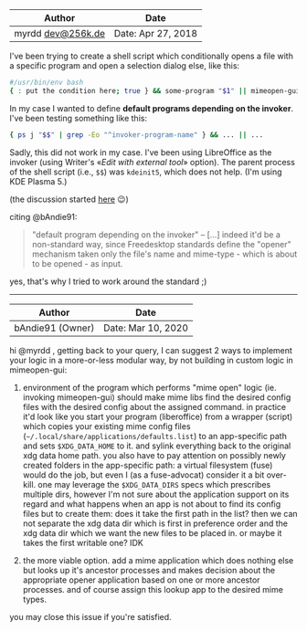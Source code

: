 Author | Date
--- | ---
myrdd <dev@256k.de> | Date: Apr 27, 2018

I've been trying to create a shell script which conditionally opens a file with a specific program and open a selection dialog else, like this:

```bash
#/usr/bin/env bash
{ : put the condition here; true } && some-program "$1" || mimeopen-gui "$1"
```

In my case I wanted to define **default programs depending on the invoker**. I've been testing something like this:

```bash
{ ps j "$$" | grep -Eo "^invoker-program-name" } && ... || ...
```

Sadly, this did not work in my case. I've been using LibreOffice as the invoker (using Writer's «_Edit with external tool_» option). The parent process of the shell script (i.e., `$$`) was `kdeinit5`, which does not help. (I'm using KDE Plasma 5.)

(the discussion started [here](https://github.com/bAndie91/mimeopen-gui/commit/6f30a8962ee4ce73c9870a3baa0961e46b2e6f33#commitcomment-28044312) :wink:)

citing @bAndie91:

> "default program depending on the invoker" – […] indeed it'd be a non-standard way, since Freedesktop standards define the "opener" mechanism taken only the file's name and mime-type - which is about to be opened - as input.

yes, that's why I tried to work around the standard ;)

---

Author | Date
--- | ---
bAndie91 (Owner) | Date: Mar 10, 2020

hi @myrdd , getting back to your query, I can suggest 2 ways to implement your logic in a more-or-less modular way, by not building in custom logic in mimeopen-gui:

1. environment of the program which performs "mime open" logic (ie. invoking mimeopen-gui) should make mime libs find the desired config files with the desired config about the assigned command. in practice it'd look like you start your program (liberoffice) from a wrapper (script) which copies your existing mime config files (`~/.local/share/applications/defaults.list`) to an app-specific path and sets `$XDG_DATA_HOME` to it. and sylink everything back to the original xdg data home path. you also have to pay attention on possibly newly created folders in the app-specific path: a virtual filesystem (fuse) would do the job, but even I (as a fuse-advocat) consider it a bit over-kill. one may leverage the `$XDG_DATA_DIRS` specs which prescribes multiple dirs, however I'm not sure about the application support on its regard and what happens when an app is not about to find its config files but to create them: does it take the first path in the list? then we can not separate the xdg data dir which is first in preference order and the xdg data dir which we want the new files to be placed in. or maybe it takes the first writable one? IDK

2. the more viable option. add a mime application which does nothing else but looks up it's ancestor processes and makes decision about the appropriate opener application based on one or more ancestor processes. and of course assign this lookup app to the desired mime types.

you may close this issue if you're satisfied.

